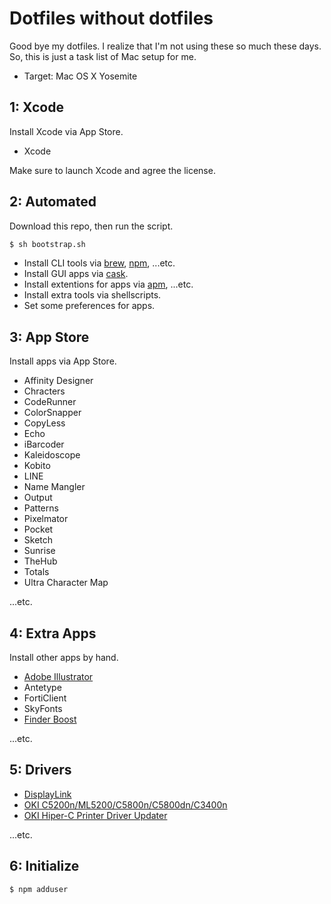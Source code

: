 # Dotfiles without dotfiles

Good bye my dotfiles. I realize that I'm not using these so much these days. So, this is just a task list of Mac setup for me.

- Target: Mac OS X Yosemite

## 1: Xcode

Install Xcode via App Store.

- Xcode

Make sure to launch Xcode and agree the license.

## 2: Automated

Download this repo, then run the script.

```bash
$ sh bootstrap.sh
```

- Install CLI tools via [brew](http://brew.sh/), [npm](https://www.npmjs.com/), ...etc.
- Install GUI apps via [cask](http://caskroom.io/).
- Install extentions for apps via [apm](https://atom.io/packages), ...etc.
- Install extra tools via shellscripts.
- Set some preferences for apps.

## 3: App Store

Install apps via App Store.

- Affinity Designer
- Chracters
- CodeRunner
- ColorSnapper
- CopyLess
- Echo
- iBarcoder
- Kaleidoscope
- Kobito
- LINE
- Name Mangler
- Output
- Patterns
- Pixelmator
- Pocket
- Sketch
- Sunrise
- TheHub
- Totals
- Ultra Character Map

...etc.

## 4: Extra Apps

Install other apps by hand.

- [Adobe Illustrator](http://helpx.adobe.com/x-productkb/policy-pricing/cs6-product-downloads.html)
- Antetype
- FortiClient
- SkyFonts
- [Finder Boost](http://hobbyistsoftware.com/finderBoost)

...etc.

## 5: Drivers

- [DisplayLink](http://www.displaylink.com/support/sla.php?fileid=134)
- [OKI C5200n/ML5200/C5800n/C5800dn/C3400n](http://www5.okidata.co.jp/JSHIS163.nsf/SearchView/2AE1ED4BC9E2000E49257ACC0029843D?OpenDocument&charset=Shift_JIS)
- [OKI Hiper-C Printer Driver Updater](http://www5.okidata.co.jp/JSHIS163.nsf/SearchView/995B7723C12D0D9449257D9600002487?OpenDocument&charset=Shift_JIS)

...etc.

## 6: Initialize

```bash
$ npm adduser
```
